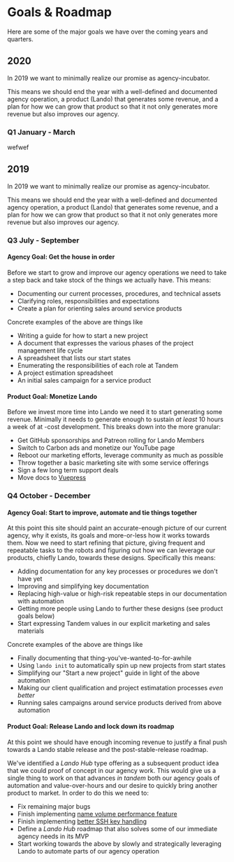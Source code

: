 # Goals & Roadmap

Here are some of the major goals we have over the coming years and quarters.

## 2020

In 2019 we want to minimally realize our promise as agency-incubator.

This means we should end the year with a well-defined and documented agency operation, a product (Lando) that generates some revenue, and a plan for how we can grow that product so that it not only generates more revenue but also improves our agency.

### Q1 January - March

wefwef

## 2019

In 2019 we want to minimally realize our promise as agency-incubator.

This means we should end the year with a well-defined and documented agency operation, a product (Lando) that generates some revenue, and a plan for how we can grow that product so that it not only generates more revenue but also improves our agency.

### Q3 July - September

#### Agency Goal: Get the house in order

Before we start to grow and improve our agency operations we need to take a step back and take stock of the things we actually have. This means:

* Documenting our current processes, procedures, and technical assets
* Clarifying roles, responsibilities and expectations
* Create a plan for orienting sales around service products

Concrete examples of the above are things like

* Writing a guide for how to start a new project
* A document that expresses the various phases of the project management life cycle
* A spreadsheet that lists our start states
* Enumerating the responsibilities of each role at Tandem
* A project estimation spreadsheet
* An initial sales campaign for a service product

#### Product Goal: Monetize Lando

Before we invest more time into Lando we need it to start generating some revenue. Minimally it needs to generate enough to sustain _at least_ 10 hours a week of at -cost development. This breaks down into the more granular:

* Get GitHub sponsorships and Patreon rolling for Lando Members
* Switch to Carbon ads and monetize our YouTube page
* Reboot our marketing efforts, leverage community as much as possible
* Throw together a basic marketing site with some service offerings
* Sign a few long term support deals
* Move docs to [Vuepress](https://github.com/lando/lando/issues/1410)

### Q4 October - December

#### Agency Goal: Start to improve, automate and tie things together

At this point this site should paint an accurate-enough picture of our current agency, why it exists, its goals and more-or-less how it works towards them. Now we need to start refining that picture, giving frequent and repeatable tasks to the robots and figuring out how we can leverage our products, chiefly Lando, towards these designs. Specifically this means:

* Adding documentation for any key processes or procedures we don't have yet
* Improving and simplifying key documentation
* Replacing high-value or high-risk repeatable steps in our documentation with automation
* Getting more people using Lando to further these designs (see product goals below)
* Start expressing Tandem values in our explicit marketing and sales materials

Concrete examples of the above are things like

* Finally documenting that thing-you've-wanted-to-for-awhile
* Using `lando init` to automatically spin up new projects from start states
* Simplifying our "Start a new project" guide in light of the above automation
* Making our client qualification and project estimatation processes _even better_
* Running sales campaigns around service products derived from above automation

#### Product Goal: Release Lando and lock down its roadmap

At this point we should have enough incoming revenue to justify a final push towards a Lando stable release and the post-stable-release roadmap.

We've identified a _Lando Hub_ type offering as a subsequent product idea that we could proof of concept in our agency work. This would give us a single thing to work on that advances _in tandem_ both our agency goals of automation and value-over-hours and our desire to quickly bring another product to market. In order to do this we need to:

* Fix remaining major bugs
* Finish implementing [name volume performance feature](https://github.com/lando/lando/issues/1460)
* Finish implementing [better SSH key handling](https://github.com/lando/lando/issues/478)
* Define a _Lando Hub_ roadmap that also solves some of our immediate agency needs in its MVP
* Start working towards the above by slowly and strategically leveraging Lando to automate parts of our agency operation
